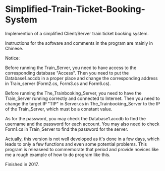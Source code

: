 # Simplified-Train-Ticket-Booking-System
Implemention of a  simplified Client/Server train ticket booking system.

Instructions for the software and comments in the program are mainly in Chinese.


Notice:

Before running the Train_Server, you need to have access to the corresponding database "Access". Then you need to put the Database1.accdb in a proper place and change the corresponding address in Train_server (Form2.cs, Form3.cs and Form6.cs). 

Before running the The_Trainbooking_Server, you need to have the Train_Server running correctly and connected to Internet. Then you need to change the target IP "TIP" in Server.cs in The_Trainbooking_Server to the IP of the Train_Server, which must be a constant value.

As for the password, you may check the Database1.accdb to find the username and the password for each account. You may also need to check Form1.cs in Train_Server to find the password for the server.

Actually, this version is not well developed as it's done in a few days, which leads to only a few functions and even some potential problems. This program is releaseed to commemorate that period and provide novices like me a rough example of how to do program like this.


Finished in 2017.
